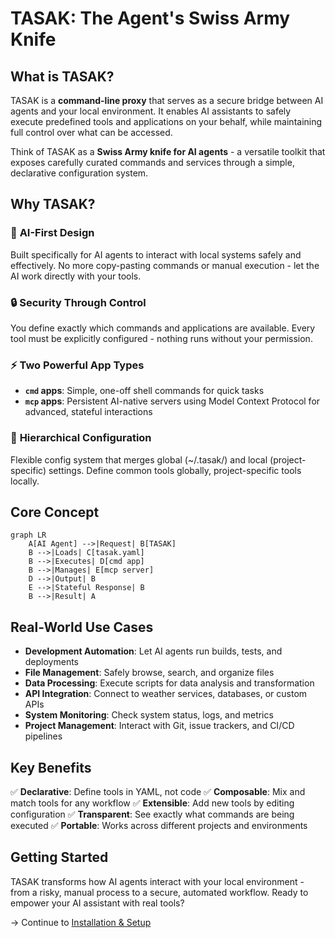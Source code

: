 # TASAK: The Agent's Swiss Army Knife

## What is TASAK?

TASAK is a **command-line proxy** that serves as a secure bridge between AI agents and your local environment. It enables AI assistants to safely execute predefined tools and applications on your behalf, while maintaining full control over what can be accessed.

Think of TASAK as a **Swiss Army knife for AI agents** - a versatile toolkit that exposes carefully curated commands and services through a simple, declarative configuration system.

## Why TASAK?

### 🤖 **AI-First Design**
Built specifically for AI agents to interact with local systems safely and effectively. No more copy-pasting commands or manual execution - let the AI work directly with your tools.

### 🔒 **Security Through Control**
You define exactly which commands and applications are available. Every tool must be explicitly configured - nothing runs without your permission.

### ⚡ **Two Powerful App Types**
- **`cmd` apps**: Simple, one-off shell commands for quick tasks
- **`mcp` apps**: Persistent AI-native servers using Model Context Protocol for advanced, stateful interactions

### 🎯 **Hierarchical Configuration**
Flexible config system that merges global (~/.tasak/) and local (project-specific) settings. Define common tools globally, project-specific tools locally.

## Core Concept

```mermaid
graph LR
    A[AI Agent] -->|Request| B[TASAK]
    B -->|Loads| C[tasak.yaml]
    B -->|Executes| D[cmd app]
    B -->|Manages| E[mcp server]
    D -->|Output| B
    E -->|Stateful Response| B
    B -->|Result| A
```

## Real-World Use Cases

- **Development Automation**: Let AI agents run builds, tests, and deployments
- **File Management**: Safely browse, search, and organize files
- **Data Processing**: Execute scripts for data analysis and transformation
- **API Integration**: Connect to weather services, databases, or custom APIs
- **System Monitoring**: Check system status, logs, and metrics
- **Project Management**: Interact with Git, issue trackers, and CI/CD pipelines

## Key Benefits

✅ **Declarative**: Define tools in YAML, not code
✅ **Composable**: Mix and match tools for any workflow
✅ **Extensible**: Add new tools by editing configuration
✅ **Transparent**: See exactly what commands are being executed
✅ **Portable**: Works across different projects and environments

## Getting Started

TASAK transforms how AI agents interact with your local environment - from a risky, manual process to a secure, automated workflow. Ready to empower your AI assistant with real tools?

→ Continue to [Installation & Setup](01_setup.md)

